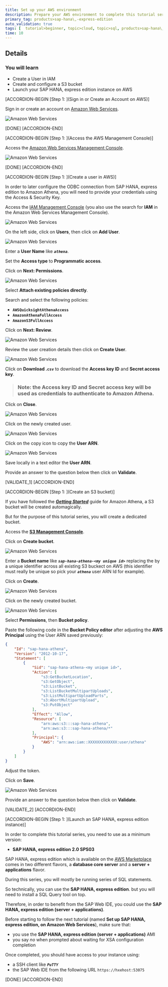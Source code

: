 ```yaml
---
title: Set up your AWS environment
description: Prepare your AWS environment to complete this tutorial series.
primary_tag: products>sap-hana\,-express-edition
auto_validation: true
tags: [  tutorial>beginner, topic>cloud, topic>sql, products>sap-hana\,-express-edition ]
time: 10
---
```


## Details
### You will learn  
  - Create a User in IAM
  - Create and configure a S3 bucket
  - Launch your SAP HANA, express edition instance on AWS

[ACCORDION-BEGIN [Step 1: ](Sign in or Create an Account on AWS)]

Sign in or create an account on <a href="https://aws.amazon.com" target="&#95;blank">Amazon Web Services</a>.

![Amazon Web Services](01.png)

[DONE]
[ACCORDION-END]

[ACCORDION-BEGIN [Step 1: ](Access the AWS Management Console)]

Access the <a href="https://console.aws.amazon.com/console" target="&#95;blank">Amazon Web Services Management Console</a>.

![Amazon Web Services](02.png)

[DONE]
[ACCORDION-END]

[ACCORDION-BEGIN [Step 1: ](Create a user in AWS)]

In order to later configure the ODBC connection from SAP HANA, express edition to Amazon Athena, you will need to provide your credentials using the Access & Security Key.

Access the <a href="https://console.aws.amazon.com/iam" target="&#95;blank">IAM Management Console</a> (you also use the search for **IAM** in the Amazon Web Services Management Console).

![Amazon Web Services](03-01.png)

On the left side, click on **Users**, then click on **Add User**.

![Amazon Web Services](03-02.png)

Enter a **User Name** like ***`athena`***.

Set the **Access type** to **Programmatic access**.

Click on **Next: Permissions**.

![Amazon Web Services](03-03.png)

Select **Attach existing policies directly**.

Search and select the following policies:

 - **`AWSQuicksightAthenaAccess`**
 - **`AmazonAthenaFullAccess`**
 - **`AmazonS3FullAccess`**

Click on **Next: Review**.

![Amazon Web Services](03-04.png)

Review the user creation details then click on **Create User**.

![Amazon Web Services](03-05.png)

Click on **Download .`csv`** to download the **Access key ID** and **Secret access key**.

> ### **Note:** the **Access key ID** and **Secret access key** will be used as credentials to authenticate to Amazon Athena.

Click on **Close**.

![Amazon Web Services](03-06.png)

Click on the newly created user.

![Amazon Web Services](03-07.png)

Click on the copy icon to copy the **User ARN**.

![Amazon Web Services](03-08.png)

Save locally in a text editor the **User ARN**.

Provide an answer to the question below then click on **Validate**.

[VALIDATE_1]
[ACCORDION-END]

[ACCORDION-BEGIN [Step 1: ](Create an S3 bucket)]

If you have followed the ***<a href="https://docs.aws.amazon.com/athena/latest/ug/getting-started.html" target="&#95;blank">Getting Started</a>*** guide for Amazon Athena, a S3 bucket will be created automagically.

But for the purpose of this tutorial series, you will create a dedicated bucket.

Access the **<a href="https://s3.console.aws.amazon.com/s3/home" target="&#95;blank">S3 Management Console</a>**.

Click on **Create bucket**.

![Amazon Web Services](04-01.png)

Enter a **Bucket name** like ***`sap-hana-athena-<my unique id>`*** replacing the ***<my unique id>*** by a unique identifier across all existing S3 buckect on AWS (this identifier must really be unique so pick your ***`athena`*** user ARN Id for example).

Click on **Create**.

![Amazon Web Services](04-02.png)

Click on the newly created bucket.

![Amazon Web Services](04-03.png)

Select **Permissions**, then **Bucket policy**.

Paste the following code in the **Bucket Policy editor** after adjusting the **AWS Principal** using the User ARN saved previously:

```json
{
    "Id": "sap-hana-athena",
    "Version": "2012-10-17",
    "Statement": [
        {
            "Sid": "sap-hana-athena-<my unique id>",
            "Action": [
                "s3:GetBucketLocation",
                "s3:GetObject",
                "s3:ListBucket",
                "s3:ListBucketMultipartUploads",
                "s3:ListMultipartUploadParts",
                "s3:AbortMultipartUpload",
                "s3:PutObject"
            ],
            "Effect": "Allow",
            "Resource": [
                "arn:aws:s3:::sap-hana-athena",
                "arn:aws:s3:::sap-hana-athena/*"
            ],
            "Principal": {
                "AWS": "arn:aws:iam::XXXXXXXXXXXXX:user/athena"
            }
        }
    ]
}
```

Adjust the ***<my unique id>***  token.

Click on **Save**.

![Amazon Web Services](04-04.png)

Provide an answer to the question below then click on **Validate**.

[VALIDATE_2]
[ACCORDION-END]

[ACCORDION-BEGIN [Step 1: ](Launch an SAP HANA, express edition instance)]

In order to complete this tutorial series, you need to use as a minimum version:

 - **SAP HANA, express edition 2.0 SPS03**

SAP HANA, express edition which is available on the <a href="https://aws.amazon.com/marketplace" target="&#95;blank">AWS Marketplace</a> comes in two different flavors, a **database core server** and a **server + applications** flavor.

During this series, you will mostly be running series of SQL statements.

So technically, you can use the **SAP HANA, express edition**. but you will need to install a SQL Query tool on top.

Therefore, in order to benefit from the SAP Web IDE, you could use the **SAP HANA, express edition (server + applications)**.

Before starting to follow the next tutorial (named **Set up SAP HANA, express edition, on Amazon Web Services**), make sure that:

 - you use the **SAP HANA, express edition (server + applications)** AMI
 - you say *no* when prompted about waiting for XSA configuration completion

Once completed, you should have access to your instance using:

  - a SSH client like ***`PuTTY`***
  - the SAP Web IDE from the following URL `https://hxehost:53075`

[DONE]
[ACCORDION-END]
